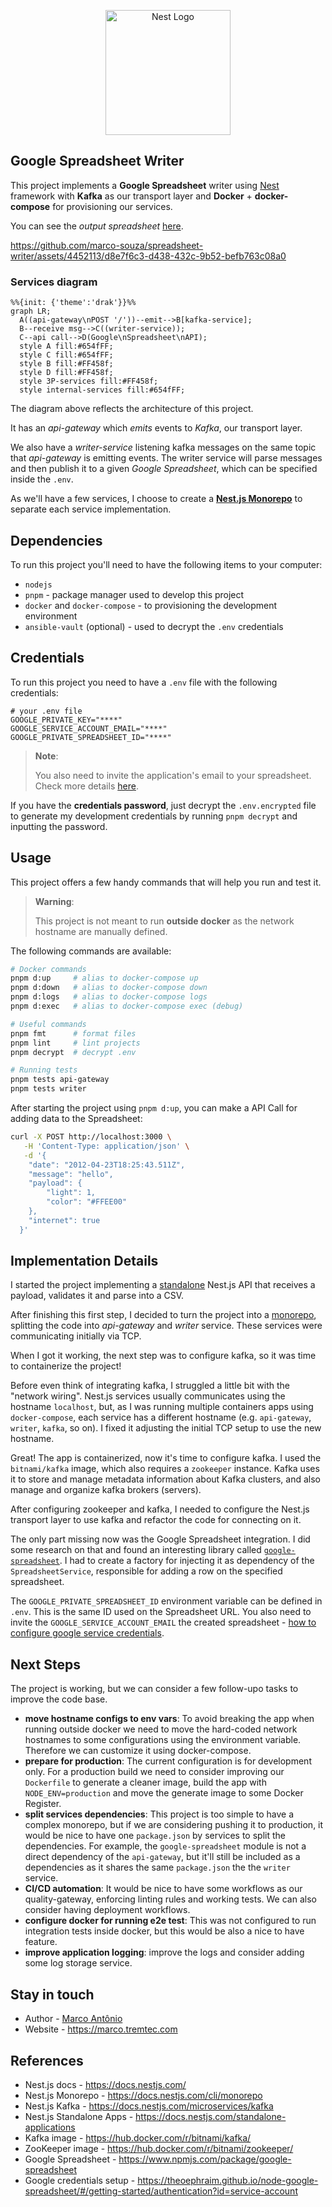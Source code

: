 <p align="center">
  <a href="http://nestjs.com/" target="blank"><img src="https://nestjs.com/img/logo-small.svg" width="200" alt="Nest Logo" /></a>
</p>

## Google Spreadsheet Writer

This project implements a **Google Spreadsheet** writer using [Nest](https://github.com/nestjs/nest) framework with **Kafka** as our transport layer and **Docker** +  **docker-compose** for provisioning our services.

You can see the *output spreadsheet* [here](https://docs.google.com/spreadsheets/d/1EPsPGMzc_lInQ8CdePUh4rgCLMWOfxFoHcLlfc_Cjl8/edit?usp=sharing).

https://github.com/marco-souza/spreadsheet-writer/assets/4452113/d8e7f6c3-d438-432c-9b52-befb763c08a0

### Services diagram

```mermaid
%%{init: {'theme':'drak'}}%%
graph LR;
  A((api-gateway\nPOST '/'))--emit-->B[kafka-service];
  B--receive msg-->C((writer-service));
  C--api call-->D(Google\nSpreadsheet\nAPI);
  style A fill:#654fFF;
  style C fill:#654fFF;
  style B fill:#FF458f;
  style D fill:#FF458f;
  style 3P-services fill:#FF458f;
  style internal-services fill:#654fFF;
```

The diagram above reflects the architecture of this project.

It has an *api-gateway* which *emits* events to *Kafka*, our transport layer.

We also have a *writer-service* listening kafka messages on the same topic that *api-gateway* is emitting events. The writer service will parse messages and then publish it to a given *Google Spreadsheet*, which can be specified inside the `.env`.

As we'll have a few services, I choose to create a **[Nest.js Monorepo](https://docs.nestjs.com/cli/monorepo)** to separate each service implementation.

## Dependencies

To run this project you'll need to have the following items to your computer:

- `nodejs`
- `pnpm` - package manager used to develop this project
- `docker` and `docker-compose` - to provisioning the development environment
- `ansible-vault` (optional) - used to decrypt the `.env` credentials

## Credentials

To run this project you need to have a `.env` file with the following credentials:

```shell
# your .env file
GOOGLE_PRIVATE_KEY="****"
GOOGLE_SERVICE_ACCOUNT_EMAIL="****"
GOOGLE_PRIVATE_SPREADSHEET_ID="****"
```

> **Note**:
>
> You also need to invite the application's email to your spreadsheet.
> Check more details [here](https://theoephraim.github.io/node-google-spreadsheet/#/getting-started/authentication?id=service-account).

If you have the **credentials password**, just decrypt the `.env.encrypted` file to generate my development credentials by running `pnpm decrypt` and inputting the password.

## Usage

This project offers a few handy commands that will help you run and test it.

> **Warning**:
>
> This project is not meant to run **outside docker** as the network hostname are manually defined.

The following commands are available:

```bash
# Docker commands
pnpm d:up     # alias to docker-compose up
pnpm d:down   # alias to docker-compose down
pnpm d:logs   # alias to docker-compose logs
pnpm d:exec   # alias to docker-compose exec (debug)

# Useful commands
pnpm fmt      # format files
pnpm lint     # lint projects
pnpm decrypt  # decrypt .env

# Running tests
pnpm tests api-gateway
pnpm tests writer
```

After starting the project using `pnpm d:up`, you can make a API Call for adding data to the Spreadsheet:

```sh
curl -X POST http://localhost:3000 \
   -H 'Content-Type: application/json' \
   -d '{
    "date": "2012-04-23T18:25:43.511Z",
    "message": "hello",
    "payload": {
        "light": 1,
        "color": "#FFEE00"
    },
    "internet": true
  }'
```

## Implementation Details

I started the project implementing a [standalone](https://docs.nestjs.com/standalone-applications) Nest.js API that receives a payload, validates it and parse into a CSV.

After finishing this first step, I decided to turn the project into a [monorepo](https://docs.nestjs.com/cli/monorepo), splitting the code into *api-gateway* and *writer* service. These services were communicating initially via TCP.

When I got it working, the next step was to configure kafka, so it was time to containerize the project!

Before even think of integrating kafka, I struggled a little bit with the "network wiring". Nest.js services usually communicates using the hostname `localhost`, but, as I was running multiple containers apps using `docker-compose`, each service has a different hostname (e.g. `api-gateway`, `writer`, `kafka`, so on). I fixed it adjusting the initial TCP setup to use the new hostname.

Great! The app is containerized, now it's time to configure kafka. I used the `bitnami/kafka` image, which also requires a `zookeeper` instance. Kafka uses it to store and manage metadata information about Kafka clusters, and also manage and organize kafka brokers (servers).

After configuring zookeeper and kafka, I needed to configure the Nest.js transport layer to use kafka and refactor the code for connecting on it.

The only part missing now was the Google Spreadsheet integration. I did some research on that and found an interesting library called [`google-spreadsheet`](https://www.npmjs.com/package/google-spreadsheet). I had to create a factory for injecting it as dependency of the `SpreadsheetService`, responsible for adding a row on the specified spreadsheet.

The `GOOGLE_PRIVATE_SPREADSHEET_ID` environment variable can be defined in `.env`. This is the same ID used on the Spreadsheet URL. You also need to invite the `GOOGLE_SERVICE_ACCOUNT_EMAIL` the created spreadsheet - [how to configure google service credentials](https://theoephraim.github.io/node-google-spreadsheet/#/getting-started/authentication?id=service-account).

## Next Steps

The project is working, but we can consider a few follow-upo tasks to improve the code base.

- **move hostname configs to env vars**: To avoid breaking the app when running outside docker we need to move the hard-coded network hostnames to some configurations using the environment variable. Therefore we can customize it using docker-compose.
- **prepare for production**: The current configuration is for development only. For a production build we need to consider improving our `Dockerfile` to generate a cleaner image, build the app with `NODE_ENV=production` and move the generate image to some Docker Register.
- **split services dependencies**: This project is too simple to have a complex monorepo, but if we are considering pushing it to production, it would be nice to have one `package.json` by services to split the dependencies. For example, the `google-spreadsheet` module is not a direct dependency of the `api-gateway`, but it'll still be included as a dependencies as it shares the same `package.json` the the `writer` service.
- **CI/CD automation**: It would be nice to have some workflows as our quality-gateway, enforcing linting rules and working tests. We can also consider having deployment workflows.
- **configure docker for running e2e test**: This was not configured to run integration tests inside docker, but this would be also a nice to have feature.
- **improve application logging**: improve the logs and consider adding some log storage service.

## Stay in touch

- Author - [Marco Antônio](https://www.linkedin.com/in/masouzajunior/)
- Website - <https://marco.tremtec.com>

## References

- Nest.js docs - <https://docs.nestjs.com/>
- Nest.js Monorepo - <https://docs.nestjs.com/cli/monorepo>
- Nest.js Kafka - <https://docs.nestjs.com/microservices/kafka>
- Nest.js Standalone Apps - <https://docs.nestjs.com/standalone-applications>
- Kafka image - <https://hub.docker.com/r/bitnami/kafka/>
- ZooKeeper image - <https://hub.docker.com/r/bitnami/zookeeper/>
- Google Spreadsheet - <https://www.npmjs.com/package/google-spreadsheet>
- Google credentials setup - <https://theoephraim.github.io/node-google-spreadsheet/#/getting-started/authentication?id=service-account>

